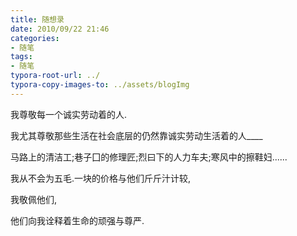 ```yaml
---
title: 随想录
date: 2010/09/22 21:46
categories: 
- 随笔
tags: 
- 随笔
typora-root-url: ../
typora-copy-images-to: ../assets/blogImg
---
```


我尊敬每一个诚实劳动着的人.

我尤其尊敬那些生活在社会底层的仍然靠诚实劳动生活着的人____  

 马路上的清洁工;巷子囗的修理匠;烈曰下的人力车夫;寒风中的擦鞋妇......

我从不会为五毛.一块的价格与他们斤斤汁计较,

 我敬佩他们,

 他们向我诠释着生命的顽强与尊严.